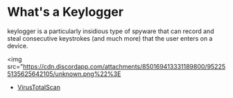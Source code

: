 # What's a Keylogger
keylogger is a particularly insidious type of spyware that can record and steal consecutive keystrokes (and much more) that the user enters on a device.

<img src="https://cdn.discordapp.com/attachments/850169413331189800/952255135625642105/unknown.png%22%3E

*  [VirusTotalScan](https://www.virustotal.com/gui/file/6af595a47c473881c16620a4b7aac7fce51077548da71ccc798385a44c157b9e)
